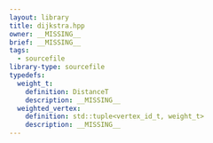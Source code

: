 ```yaml
---
layout: library
title: dijkstra.hpp
owner: __MISSING__
brief: __MISSING__
tags:
  - sourcefile
library-type: sourcefile
typedefs:
  weight_t:
    definition: DistanceT
    description: __MISSING__
  weighted_vertex:
    definition: std::tuple<vertex_id_t, weight_t>
    description: __MISSING__
---
```

